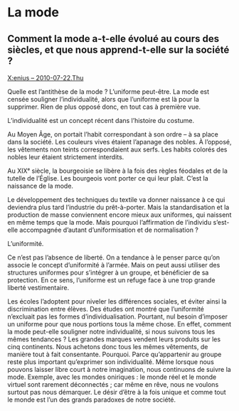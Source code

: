 La mode
=======

Comment la mode a-t-elle évolué au cours des siècles, et que nous apprend-t-elle sur la société ?
-------------------------------------------------------------------------------------------------

[X:enius – 2010-07-22.Thu](http://arte.tv/fr/semaine/244,broadcastingNum=1127618,day=6,week=29,year=2010.html)

Quelle est l’antithèse de la mode ?  L’uniforme peut-être.  La mode est censée
souligner l’individualité, alors que l’uniforme est là pour la supprimer.  Rien
de plus opposé donc, en tout cas à première vue.


L’individualité est un concept récent dans l’histoire du costume.

Au Moyen Âge, on portait l’habit correspondant à son ordre – à sa place dans la
société.  Les couleurs vives étaient l’apanage des nobles.  À l’opposé, les
vêtements non teints correspondaient aux serfs.  Les habits colorés des nobles
leur étaient strictement interdits.

Au XIXᵉ siècle, la bourgeoisie se libère à la fois des règles féodales et de la
tutelle de l’Église.  Les bourgeois vont porter ce qui leur plait.  C’est la
naissance de la mode.

Le développement des techniques du textile va donner naissance à ce qui
deviendra plus tard l’industrie du prêt-à-porter.  Mais la standardisation et la
production de masse conviennent encore mieux aux uniformes, qui naissent en même
temps que la mode.  Mais pourquoi l’affirmation de l’individu s’est-elle
accompagnée d’autant d’uniformisation et de normalisation ?


L’uniformité.

Ce n’est pas l’absence de liberté.  On a tendance à le penser parce qu’on
associe le concept d’uniformité à l’armée.  Mais on peut aussi utiliser des
structures uniformes pour s’intégrer à un groupe, et bénéficier de sa
protection.  En ce sens, l’uniforme est un refuge face à une trop grande liberté
vestimentaire.

Les écoles l’adoptent pour niveler les différences sociales, et éviter ainsi la
discrimination entre élèves.  Des études ont montré que l’uniformité n’excluait
pas les formes d’individualisation.  Pourtant, nul besoin d’imposer un uniforme
pour que nous portions tous la même chose.  En effet, comment la mode peut-elle
souligner notre individualité, si nous suivons tous les mêmes tendances ?  Les
grandes marques vendent leurs produits sur les cinq continents.  Nous achetons
donc tous les mêmes vêtements, de manière tout à fait consentante.  Pourquoi.
Parce qu’appartenir au groupe reste plus important qu’exprimer son
individualité.  Même lorsque nous pouvons laisser libre court à notre
imagination, nous continuons de suivre la mode.  Exemple, avec les mondes
oniriques : le monde réel et le monde virtuel sont rarement déconnectés ; car
même en rêve, nous ne voulons surtout pas nous démarquer.  Le désir d’être à la
fois unique et comme tout le monde est l’un des grands paradoxes de notre
société.

